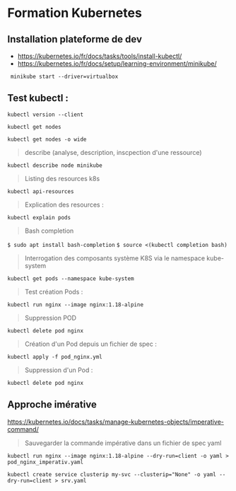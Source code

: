# Formation Kubernetes

## Installation plateforme de dev
- https://kubernetes.io/fr/docs/tasks/tools/install-kubectl/
- https://kubernetes.io/fr/docs/setup/learning-environment/minikube/

``` minikube start --driver=virtualbox```


## Test kubectl :
```kubectl version --client```

```kubectl get nodes```

```kubectl get nodes -o wide```

> describe (analyse, description, inscpection d'une ressource)

```kubectl describe node minikube```

> Listing des resources k8s

```kubectl api-resources```

> Explication des resources :

```kubectl explain pods```

> Bash completion

```$ sudo apt install bash-completion```
```$ source <(kubectl completion bash)```


> Interrogation des composants système K8S via le namespace kube-system

```kubectl get pods --namespace kube-system```

> Test création Pods :

```kubectl run nginx --image nginx:1.18-alpine```

> Suppression POD

```kubectl delete pod nginx```

> Création d'un Pod depuis un fichier de spec :

```kubectl apply -f pod_nginx.yml```

> Suppression d'un Pod :

```kubectl delete pod nginx```



## Approche imérative

https://kubernetes.io/docs/tasks/manage-kubernetes-objects/imperative-command/

> Sauvegarder la commande impérative dans un fichier de spec yaml

```kubectl run nginx --image nginx:1.18-alpine --dry-run=client -o yaml > pod_nginx_imperativ.yaml```

```kubectl create service clusterip my-svc --clusterip="None" -o yaml --dry-run=client > srv.yaml```